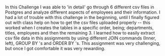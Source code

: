 In this Challenge I was able to 'in detail' go through 6 different csv files in Postgres and analyze different aspects of employees and their information. 
I had a lot of trouble with this challenge in the beginning, until I finally figured out with class help on how to get the csv files uploaded properly -- this worked when I creates the tables in a specific order, being; departments, titles, employees and then the remaining 3. 
I learned how to easily extract csv file data in this assignments by using different JOIN commands (Inner, left), GROUP BY 's and ORDER BY 's.  This assignment was very challenging, but once I got comfortable it was very rewarding. 
